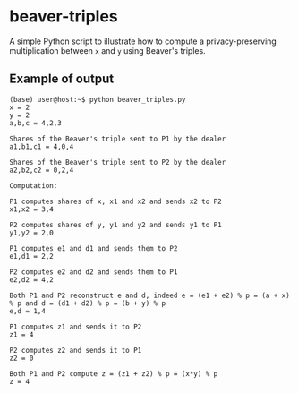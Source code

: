 # beaver-triples

A simple Python script to illustrate how to compute a privacy-preserving multiplication between `x` and `y` using Beaver's triples. 

## Example of output

```console
(base) user@host:~$ python beaver_triples.py 
x = 2
y = 2
a,b,c = 4,2,3

Shares of the Beaver's triple sent to P1 by the dealer
a1,b1,c1 = 4,0,4

Shares of the Beaver's triple sent to P2 by the dealer
a2,b2,c2 = 0,2,4

Computation:

P1 computes shares of x, x1 and x2 and sends x2 to P2
x1,x2 = 3,4

P2 computes shares of y, y1 and y2 and sends y1 to P1
y1,y2 = 2,0

P1 computes e1 and d1 and sends them to P2
e1,d1 = 2,2

P2 computes e2 and d2 and sends them to P1
e2,d2 = 4,2

Both P1 and P2 reconstruct e and d, indeed e = (e1 + e2) % p = (a + x) % p and d = (d1 + d2) % p = (b + y) % p
e,d = 1,4

P1 computes z1 and sends it to P2
z1 = 4

P2 computes z2 and sends it to P1
z2 = 0

Both P1 and P2 compute z = (z1 + z2) % p = (x*y) % p
z = 4
```
